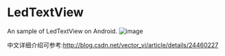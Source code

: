 # LedTextView
An sample of LedTextView on Android.
![image](https://github.com/VectorYi/LedTextView/raw/master/screenshots/screenshot1.png)</br>  

中文详细介绍可参考:http://blog.csdn.net/vector_yi/article/details/24460227
